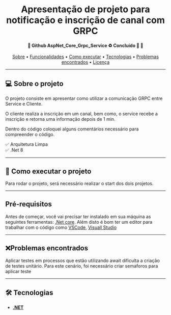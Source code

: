 ﻿<h1 align="center">
  Apresentação de projeto para notificação e inscrição de canal com GRPC
  </h1>

<h4 align="center">
	🚧  Github AspNet_Core_Grpc_Service ♻️ Concluído 🚀 🚧
</h4>

<p align="center">
 <a href="#-sobre-o-projeto">Sobre</a> •
 <a href="#-funcionalidades">Funcionalidades</a> •
 <a href="#-como-executar-o-projeto">Como executar</a> •
 <a href="#-tecnologias">Tecnologias</a> •
 <a href="#-problemas-encontrados">Problemas encontrados</a> •
 <a href="#user-content--licença">Licença</a>
</p>

---

## 💻 Sobre o projeto

O projeto consiste em apresentar como utilizar a comunicação GRPC entre Service e Cliente. 

O cliente realiza a inscrição em um canal, bem como, o service recebe a inscrição e retorna uma informação depois de 1 min.

Dentro do código coloquei alguns comentários necessário para compreender o código.

✅ Arquitetura Limpa <br/>
✅ .Net 8 <br/>

---

## 🚀 Como executar o projeto

Para rodar o projeto, será necessário realizar o start dos dois projetos.

---
## Pré-requisitos

Antes de começar, você vai precisar ter instalado em sua máquina as seguintes ferramentas:
 [.Net core](https://dotnet.microsoft.com/en-us/download/dotnet/8.0).
Além disto é bom ter um editor para trabalhar com o código como [VSCode](https://code.visualstudio.com/), [Visuall Studio](https://visualstudio.microsoft.com/pt-br/downloads/)


---

## ❌Problemas encontrados

Aplicar testes em processos que estão utilizando await dificulta a criação de testes unitário. 
Para este cenário, foi necessário criar semaforos para aplicar teste
 
---

## 🛠 Tecnologias

- **[.NET](https://dotnet.microsoft.com/en-us/)**



